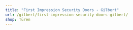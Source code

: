 ```yaml
---
title: "First Impression Security Doors - Gilbert"
url: /gilbert/first-impression-security-doors-gilbert/
shop: Türen
---
```

